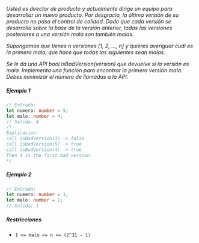 _Usted es director de producto y actualmente dirige un equipo para desarrollar un nuevo producto. Por desgracia, la última versión de su producto no pasa el control de calidad. Dado que cada versión se desarrolla sobre la base de la versión anterior, todas las versiones posteriores a una versión mala son también malas._

_Supongamos que tienes n versiones [1, 2, ..., n] y quieres averiguar cuál es la primera mala, que hace que todas las siguientes sean malas._

_Se le da una API bool isBadVersion(version) que devuelve si la versión es mala. Implementa una función para encontrar la primera versión mala. Debes minimizar el número de llamadas a la API._

##### Ejemplo 1

```typescript
// Entrada:
let numero: number = 5;
let malo: number = 4;
// Salida: 4
/*
Explicacion:
call isBadVersion(3) -> false
call isBadVersion(5) -> true
call isBadVersion(4) -> true
Then 4 is the first bad version.
*/
```

##### Ejemplo 2

```typescript
// Entrada:
let numero: number = 1;
let malo: number = 1;
// Salida: 1
```

##### Restricciones

-   `1 <= malo <= n <= (2^31 - 1)`
